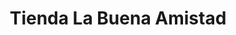 ---
title: "Tienda La Buena Amistad"
url: /quetzeltenango/tienda-la-buena-amistad/
shop: general
---